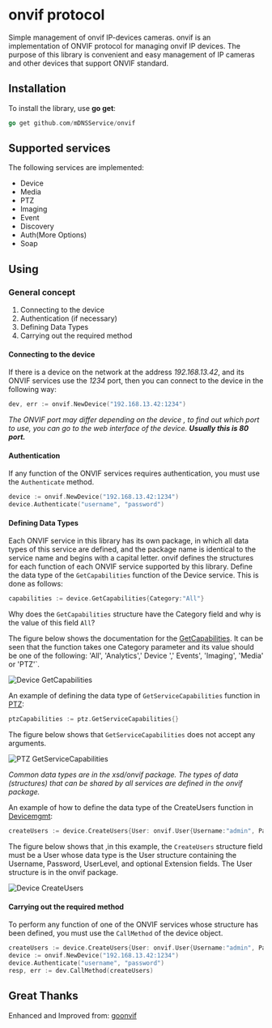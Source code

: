 # onvif protocol

Simple management of onvif IP-devices cameras. onvif is an implementation of  ONVIF protocol for managing onvif IP devices. The purpose of this library is convenient and easy management of IP cameras and other devices that support ONVIF standard.

## Installation

To install the library,  use **go get**:

```go
go get github.com/mDNSService/onvif

```

## Supported services

The following services are implemented:

- Device
- Media
- PTZ
- Imaging
- Event
- Discovery
- Auth(More Options)
- Soap

## Using

### General concept

1) Connecting to the device
2) Authentication (if necessary)
3) Defining Data Types
4) Carrying out the required method

#### Connecting to the device

If there is a device on the network at the address *192.168.13.42*, and its ONVIF services use the *1234* port, then you can connect to the device in the following way:

```go
dev, err := onvif.NewDevice("192.168.13.42:1234")
```

*The ONVIF port may differ depending on the device , to find out which port to use, you can go to the web interface of the device. **Usually this is 80 port.***

#### Authentication

If any function of the ONVIF services requires authentication, you must use the `Authenticate` method.

```go
device := onvif.NewDevice("192.168.13.42:1234")
device.Authenticate("username", "password")
```

#### Defining Data Types

Each ONVIF service in this library has its own package, in which all data types of this service are defined, and the package name is identical to the service name and begins with a capital letter. onvif defines the structures for each function of each ONVIF service supported by this library. Define the data type of the `GetCapabilities` function of the Device service. This is done as follows:

```go
capabilities := device.GetCapabilities{Category:"All"}
```

Why does the `GetCapabilities` structure have the Category field and why is the value of this field `All`?

The figure below shows the documentation for the [GetCapabilities](https://www.onvif.org/ver10/device/wsdl/devicemgmt.wsdl). It can be seen that the function takes one Category parameter and its value should be one of the following: 'All', 'Analytics',' Device ',' Events', 'Imaging', 'Media' or 'PTZ'`.

![Device GetCapabilities](docs/img/exmp_GetCapabilities.png)

An example of defining the data type of `GetServiceCapabilities` function in [PTZ](https://www.onvif.org/ver20/ptz/wsdl/ptz.wsdl):

```go
ptzCapabilities := ptz.GetServiceCapabilities{}
```

The figure below shows that `GetServiceCapabilities` does not accept any arguments.

![PTZ GetServiceCapabilities](docs/img/GetServiceCapabilities.png)

*Common data types are in the xsd/onvif package. The types of data (structures) that can be shared by all services are defined in the onvif package.*

An example of how to define the data type of the CreateUsers function in [Devicemgmt](https://www.onvif.org/ver10/device/wsdl/devicemgmt.wsdl):

```go
createUsers := device.CreateUsers{User: onvif.User{Username:"admin", Password:"qwerty", UserLevel:"User"}}
```

The figure below shows that ,in this example, the `CreateUsers` structure field must be a User whose data type is the User structure containing the Username, Password, UserLevel, and optional Extension fields. The User structure is in the onvif package.

![Device CreateUsers](docs/img/exmp_CreateUsers.png)

#### Carrying out the required method

To perform any function of one of the ONVIF services whose structure has been defined, you must use the `CallMethod` of the device object.

```go
createUsers := device.CreateUsers{User: onvif.User{Username:"admin", Password:"qwerty", UserLevel:"User"}}
device := onvif.NewDevice("192.168.13.42:1234")
device.Authenticate("username", "password")
resp, err := dev.CallMethod(createUsers)
```

## Great Thanks

Enhanced and Improved from: [goonvif](https://github.com/yakovlevdmv/goonvif)
